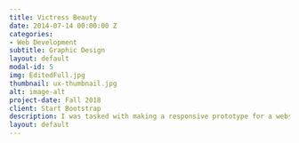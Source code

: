 ```yaml
---
title: Victress Beauty
date: 2014-07-14 00:00:00 Z
categories:
- Web Development
subtitle: Graphic Design
layout: default
modal-id: 5
img: EditedFull.jpg
thumbnail: ux-thumbnail.jpg
alt: image-alt
project-date: Fall 2018
client: Start Bootstrap
description: I was tasked with making a responsive prototype for a website that highlights the Eastern Washington Univeristy User Experience Design program. The prototype had to be viewable on a phone, tablet, and desktop. 
layout: default
---
```


